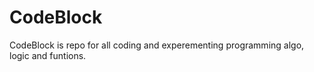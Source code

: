 # CodeBlock
CodeBlock is repo for all coding and experementing programming algo, logic and funtions.
